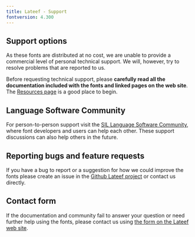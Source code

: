 ```yaml
---
title: Lateef - Support
fontversion: 4.300
---
```


## Support options

As these fonts are distributed at no cost, we are unable to provide a commercial level of personal technical support. We will, however, try to resolve problems that are reported to us.

Before requesting technical support, please **carefully read all the documentation included with the fonts and linked pages on the web site**. The [Resources page](resources.md) is a good place to begin.

## Language Software Community

For person-to-person support visit the [SIL Language Software Community](https://community.software.sil.org/c/silfonts), where font developers and users can help each other. These support discussions can also help others in the future.

## Reporting bugs and feature requests

If you have a bug to report or a suggestion for how we could improve the fonts please create an issue in the [Github Lateef project](https://github.com/silnrsi/font-lateef/issues) or contact us directly.

## Contact form

If the documentation and community fail to answer your question or need further help using the fonts, please contact us using [the form on the Lateef web site](https://software.sil.org/lateef/about/contact/).

